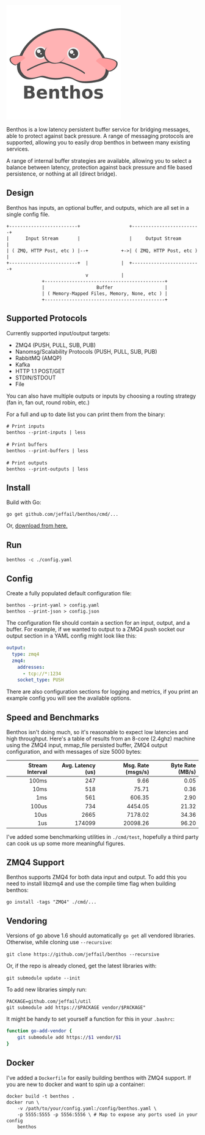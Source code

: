 ![Benthos](icon.png "Benthos")

Benthos is a low latency persistent buffer service for bridging messages, able
to protect against back pressure. A range of messaging protocols are supported,
allowing you to easily drop benthos in between many existing services.

A range of internal buffer strategies are available, allowing you to select a
balance between latency, protection against back pressure and file based
persistence, or nothing at all (direct bridge).

## Design

Benthos has inputs, an optional buffer, and outputs, which are all set in a
single config file.

```
+-------------------------+                  +-------------------------+
|      Input Stream       |                  |     Output Stream       |
| ( ZMQ, HTTP Post, etc ) |--+            +->| ( ZMQ, HTTP Post, etc ) |
+-------------------------+  |            |  +-------------------------+
                             v            |
             +--------------------------------------------+
             |                   Buffer                   |
             | ( Memory-Mapped Files, Memory, None, etc ) |
             +--------------------------------------------+
```

## Supported Protocols

Currently supported input/output targets:

- ZMQ4 (PUSH, PULL, SUB, PUB)
- Nanomsg/Scalability Protocols (PUSH, PULL, SUB, PUB)
- RabbitMQ (AMQP)
- Kafka
- HTTP 1.1 POST/GET
- STDIN/STDOUT
- File

You can also have multiple outputs or inputs by choosing a routing strategy
(fan in, fan out, round robin, etc.)

For a full and up to date list you can print them from the binary:

```
# Print inputs
benthos --print-inputs | less

# Print buffers
benthos --print-buffers | less

# Print outputs
benthos --print-outputs | less
```

## Install

Build with Go:

``` shell
go get github.com/jeffail/benthos/cmd/...
```

Or, [download from here.](https://github.com/Jeffail/benthos/releases)

## Run

``` shell
benthos -c ./config.yaml
```

## Config

Create a fully populated default configuration file:

``` shell
benthos --print-yaml > config.yaml
benthos --print-json > config.json
```

The configuration file should contain a section for an input, output, and a
buffer. For example, if we wanted to output to a ZMQ4 push socket our output
section in a YAML config might look like this:

``` yaml
output:
  type: zmq4
  zmq4:
    addresses:
      - tcp://*:1234
    socket_type: PUSH
```

There are also configuration sections for logging and metrics, if you print an
example config you will see the available options.

## Speed and Benchmarks

Benthos isn't doing much, so it's reasonable to expect low latencies and high
throughput. Here's a table of results from an 8-core (2.4ghz) machine using the
ZMQ4 input, mmap_file persisted buffer, ZMQ4 output configuration, and with
messages of size 5000 bytes:

| Stream Interval | Avg. Latency (us) | Msg. Rate (msgs/s) | Byte Rate (MB/s) |
|----------------:|------------------:|-------------------:|-----------------:|
|           100ms |               247 |               9.66 |             0.05 |
|            10ms |               518 |              75.71 |             0.36 |
|             1ms |               561 |             606.35 |             2.90 |
|           100us |               734 |            4454.05 |            21.32 |
|            10us |              2665 |            7178.02 |            34.36 |
|             1us |            174099 |           20098.26 |            96.20 |

I've added some benchmarking utilities in `./cmd/test`, hopefully a third party
can cook us up some more meaningful figures.

## ZMQ4 Support

Benthos supports ZMQ4 for both data input and output. To add this you need to
install libzmq4 and use the compile time flag when building benthos:

``` shell
go install -tags "ZMQ4" ./cmd/...
```

## Vendoring

Versions of go above 1.6 should automatically `go get` all vendored libraries.
Otherwise, while cloning use `--recursive`:

`git clone https://github.com/jeffail/benthos --recursive`

Or, if the repo is already cloned, get the latest libraries with:

`git submodule update --init`

To add new libraries simply run:

``` shell
PACKAGE=github.com/jeffail/util
git submodule add https://$PACKAGE vendor/$PACKAGE"
```

It might be handy to set yourself a function for this in your `.bashrc`:

``` bash
function go-add-vendor {
	git submodule add https://$1 vendor/$1
}
```

## Docker

I've added a `Dockerfile` for easily building benthos with ZMQ4 support. If you
are new to docker and want to spin up a container:

``` shell
docker build -t benthos .
docker run \
	-v /path/to/your/config.yaml:/config/benthos.yaml \
	-p 5555:5555 -p 5556:5556 \ # Map to expose any ports used in your config
	benthos
```
